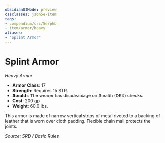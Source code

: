 ```yaml
---
obsidianUIMode: preview
cssclasses: json5e-item
tags:
- compendium/src/5e/phb
- item/armor/heavy
aliases: 
- "Splint Armor"
---
```

# Splint Armor
*Heavy Armor*  

- **Armor Class**: 17
- **Strength**: Requires 15 STR.
- **Stealth**: The wearer has disadvantage on Stealth (DEX) checks.
- **Cost**: 200 gp
- **Weight**: 60.0 lbs.

This armor is made of narrow vertical strips of metal riveted to a backing of leather that is worn over cloth padding. Flexible chain mail protects the joints.

*Source: SRD / Basic Rules*